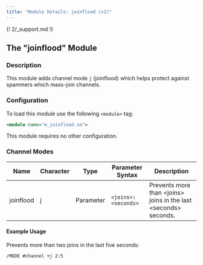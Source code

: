 ```yaml
---
title: "Module Details: joinflood (v2)"
---
```


{! 2/_support.md !}

## The "joinflood" Module

### Description

This module adds channel mode `j` (joinflood) which helps protect against spammers which mass-join channels.

### Configuration

To load this module use the following `<module>` tag:

```xml
<module name="m_joinflood.so">
```

This module requires no other configuration.

### Channel Modes

Name      | Character | Type      | Parameter Syntax    | Description
--------- | --------- | --------- | ------------------- | -----------
joinflood | j         | Parameter | `<joins>:<seconds>` | Prevents more than &lt;joins&gt; joins in the last &lt;seconds&gt; seconds.

#### Example Usage

Prevents more than two joins in the last five seconds:

```plaintext
/MODE #channel +j 2:5
```

